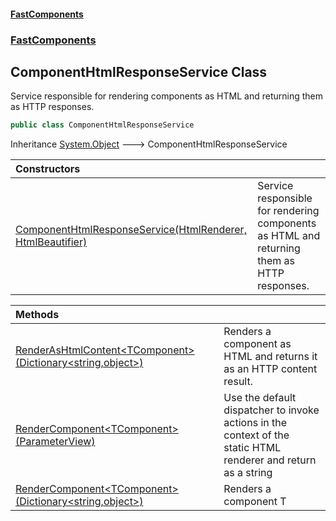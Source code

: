 #### [FastComponents](FastComponents.md 'FastComponents')
### [FastComponents](FastComponents.md 'FastComponents')

## ComponentHtmlResponseService Class

Service responsible for rendering components as HTML and returning them as HTTP responses.

```csharp
public class ComponentHtmlResponseService
```

Inheritance [System.Object](https://docs.microsoft.com/en-us/dotnet/api/System.Object 'System.Object') &#129106; ComponentHtmlResponseService

| Constructors | |
| :--- | :--- |
| [ComponentHtmlResponseService(HtmlRenderer, HtmlBeautifier)](FastComponents.ComponentHtmlResponseService.ComponentHtmlResponseService(Microsoft.AspNetCore.Components.Web.HtmlRenderer,FastComponents.HtmlBeautifier).md 'FastComponents.ComponentHtmlResponseService.ComponentHtmlResponseService(Microsoft.AspNetCore.Components.Web.HtmlRenderer, FastComponents.HtmlBeautifier)') | Service responsible for rendering components as HTML and returning them as HTTP responses. |

| Methods | |
| :--- | :--- |
| [RenderAsHtmlContent&lt;TComponent&gt;(Dictionary&lt;string,object&gt;)](FastComponents.ComponentHtmlResponseService.RenderAsHtmlContent_TComponent_(System.Collections.Generic.Dictionary_string,object_).md 'FastComponents.ComponentHtmlResponseService.RenderAsHtmlContent<TComponent>(System.Collections.Generic.Dictionary<string,object>)') | Renders a component as HTML and returns it as an HTTP content result. |
| [RenderComponent&lt;TComponent&gt;(ParameterView)](FastComponents.ComponentHtmlResponseService.RenderComponent_TComponent_(Microsoft.AspNetCore.Components.ParameterView).md 'FastComponents.ComponentHtmlResponseService.RenderComponent<TComponent>(Microsoft.AspNetCore.Components.ParameterView)') | Use the default dispatcher to invoke actions in the context of the <br/>static HTML renderer and return as a string |
| [RenderComponent&lt;TComponent&gt;(Dictionary&lt;string,object&gt;)](FastComponents.ComponentHtmlResponseService.RenderComponent_TComponent_(System.Collections.Generic.Dictionary_string,object_).md 'FastComponents.ComponentHtmlResponseService.RenderComponent<TComponent>(System.Collections.Generic.Dictionary<string,object>)') | Renders a component T |
